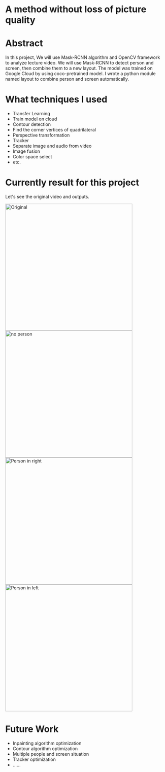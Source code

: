 # A method without loss of picture quality

# Abstract
In this project, We will use Mask-RCNN algorithm and OpenCV framework to analyze lecture video.
We will use Mask-RCNN to detect person and screen, then combine them to a new layout.
The model was trained on Google Cloud by using coco-pretrained model.
I wrote a python module named layout to combine person and screen automatically.

# What techniques I used
- Transfer Learning
- Train model on cloud
- Contour detection
- Find the corner vertices of quadrilateral
- Perspective transformation
- Tracker
- Separate image and audio from video
- Image fusion
- Color space select
- etc.

# Currently result for this project
Let's see the original video and outputs.

<img src="https://github.com/xidaniel/Video-analysis-and-algorithm-optimization/blob/master/image/original.png" width = "400"  alt="Original" align=center />

<img src="https://github.com/xidaniel/Video-analysis-and-algorithm-optimization/blob/master/image/no%20person.png" width = "400"  alt="no person" align=center />

<img src="https://github.com/xidaniel/Video-analysis-and-algorithm-optimization/blob/master/image/person%20in%20right.png" width = "400"  alt="Person in right" align=center />

<img src="https://github.com/xidaniel/Video-analysis-and-algorithm-optimization/blob/master/image/person%20in%20left.png" width = "400"  alt="Person in left" align=center />

# Future Work

- Inpainting algorithm optimization
- Contour algorithm optimization
- Multiple people and screen situation
- Tracker optimization
- ......
